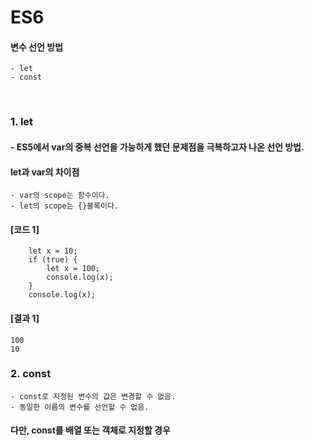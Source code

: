 # ES6

#### 변수 선언 방법
    - let
    - const
<br/>

### 1. let
#### - ES5에서 var의 중복 선언을 가능하게 했던 문제점을 극복하고자 나온 선언 방법.
#### let과 var의 차이점
    - var의 scope는 함수이다.
    - let의 scope는 {}블록이다.
#### [코드 1]
```plaintext
    let x = 10;
    if (true) {
        let x = 100;
        console.log(x);
    }
    console.log(x);
```
#### [결과 1]
    100
    10

### 2. const
    - const로 지정된 변수의 값은 변경할 수 없음.
    - 동일한 이름의 변수를 선언할 수 없음.
#### 다만, const를 배열 또는 객체로 지정할 경우 

